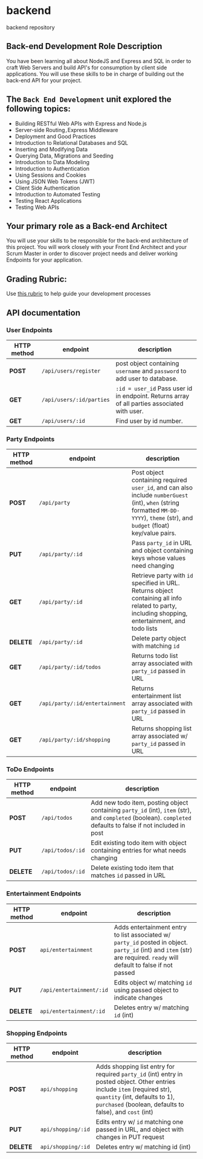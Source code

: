 # backend

backend repository

## **Back-end Development Role Description**

You have been learning all about NodeJS and Express and SQL in order to craft Web Servers and build API's for consumption by client side applications. You will use these skills to be in charge of building out the back-end API for your project.

## **The `Back End Development` unit explored the following topics:**

- Building RESTful Web APIs with Express and Node.js
- Server-side Routing`,`Express Middleware
- Deployment and Good Practices
- Introduction to Relational Databases and SQL
- Inserting and Modifying Data
- Querying Data, Migrations and Seeding
- Introduction to Data Modeling
- Introduction to Authentication
- Using Sessions and Cookies
- Using JSON Web Tokens (JWT)
- Client Side Authentication
- Introduction to Automated Testing
- Testing React Applications
- Testing Web APIs

## **Your primary role as a Back-end Architect**

You will use your skills to be responsible for the back-end architecture of this project. You will work closely with your Front End Architect and your Scrum Master in order to discover project needs and deliver working Endpoints for your application.

## Grading Rubric:

Use [this rubric](https://docs.google.com/spreadsheets/d/1sFgvt8HtqNCw32YC8Wvrgrdb61oEWPTsBUrvOL3rAGQ/edit#gid=0) to help guide your development processes

## API documentation

### **User Endpoints**

| HTTP method | endpoint                 | description                                                                                  |
| ----------- | ------------------------ | -------------------------------------------------------------------------------------------- |
| **POST**    | `/api/users/register`    | post object containing `username` and `password` to add user to database.                    |
| **GET**     | `/api/users/:id/parties` | `:id = user_id` Pass user id in endpoint. Returns array of all parties associated with user. |
| **GET**     | `/api/users/:id`         | Find user by id number.                                                                      |

### **Party Endpoints**

| HTTP method | endpoint                       | description                                                                                                                                                                       |
| ----------- | ------------------------------ | --------------------------------------------------------------------------------------------------------------------------------------------------------------------------------- |
| **POST**    | `/api/party`                   | Post object containing required `user_id`, and can also include `numberGuest` (int), `when` (string formatted `MM-DD-YYYY`), `theme` (str), and `budget` (float) key/value pairs. |
| **PUT**     | `/api/party/:id`               | Pass `party_id` in URL and object containing keys whose values need changing                                                                                                      |
| **GET**     | `/api/party/:id`               | Retrieve party with `id` specified in URL. Returns object containing all info related to party, including shopping, entertainment, and todo lists                                 |
| **DELETE**  | `/api/party/:id`               | Delete party object with matching `id`                                                                                                                                            |
| **GET**     | `/api/party/:id/todos`         | Returns todo list array associated with `party_id` passed in URL                                                                                                                  |
| **GET**     | `/api/party/:id/entertainment` | Returns entertainment list array associated with `party_id` passed in URL                                                                                                         |
| **GET**     | `/api/party/:id/shopping`      | Returns shopping list array associated w/ `party_id` passed in URL                                                                                                                |

### **ToDo Endpoints**

| HTTP method | endpoint         | description                                                                                                                                                   |
| ----------- | ---------------- | ------------------------------------------------------------------------------------------------------------------------------------------------------------- |
| **POST**    | `/api/todos`     | Add new todo item, posting object containing `party_id` (int), `item` (str), and `completed` (boolean). `completed` defaults to false if not included in post |
| **PUT**     | `/api/todos/:id` | Edit existing todo item with object containing entries for what needs changing                                                                                |
| **DELETE**  | `/api/todos/:id` | Delete existing todo item that matches `id` passed in URL                                                                                                     |

### **Entertainment Endpoints**

| HTTP method | endpoint                 | description                                                                                                                                                             |
| ----------- | ------------------------ | ----------------------------------------------------------------------------------------------------------------------------------------------------------------------- |
| **POST**    | `api/entertainment`      | Adds entertainment entry to list associated w/ `party_id` posted in object. `party_id` (int) and `item` (str) are required. `ready` will default to false if not passed |
| **PUT**     | `/api/entertainment/:id` | Edits object w/ matching `id` using passed object to indicate changes                                                                                                   |
| **DELETE**  | `api/entertainment/:id`  | Deletes entry w/ matching `id` (int)                                                                                                                                    |

### **Shopping Endpoints**

| HTTP method | endpoint           | description                                                                                                                                                                                                             |
| ----------- | ------------------ | ----------------------------------------------------------------------------------------------------------------------------------------------------------------------------------------------------------------------- |
| **POST**    | `api/shopping`     | Adds shopping list entry for required `party_id` (int) entry in posted object. Other entries include `item` (required str), `quantity` (int, defaults to 1), `purchased` (boolean, defaults to false), and `cost` (int) |
| **PUT**     | `api/shopping/:id` | Edits entry w/ `id` matching one passed in URL, and object with changes in PUT request                                                                                                                                  |
| **DELETE**  | `api/shopping/:id` | Deletes entry w/ matching id (int)                                                                                                                                                                                      |
